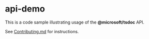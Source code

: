 # api-demo

This is a code sample illustrating usage of the **@microsoft/tsdoc** API.

See [Contributing.md](../Contributing.md) for instructions.
